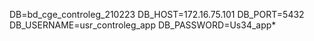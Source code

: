 DB=bd_cge_controleg_210223
DB_HOST=172.16.75.101
DB_PORT=5432
DB_USERNAME=usr_controleg_app
DB_PASSWORD=Us34_app*
